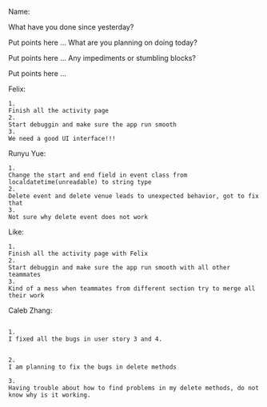 Name:

What have you done since yesterday?

Put points here ...
What are you planning on doing today?

Put points here ...
Any impediments or stumbling blocks?

Put points here ...

Felix:
```
1.
Finish all the activity page
2.
Start debuggin and make sure the app run smooth
3.
We need a good UI interface!!!
```

Runyu Yue:
```
1.
Change the start and end field in event class from localdatetime(unreadable) to string type
2. 
Delete event and delete venue leads to unexpected behavior, got to fix that
3. 
Not sure why delete event does not work
```

Like:
```
1.
Finish all the activity page with Felix
2.
Start debuggin and make sure the app run smooth with all other teammates
3.
Kind of a mess when teammates from different section try to merge all their work
```

Caleb Zhang:
```

1. 
I fixed all the bugs in user story 3 and 4.


2. 
I am planning to fix the bugs in delete methods

3.
Having trouble about how to find problems in my delete methods, do not know why is it working.
